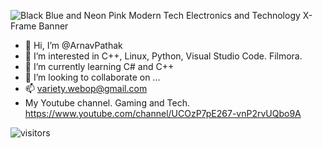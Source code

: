 

![Black Blue and Neon Pink Modern Tech Electronics and Technology X-Frame Banner](https://user-images.githubusercontent.com/85181894/149267124-bf741e5c-9942-48d5-9b84-1457e84f1887.png)









- 👋 Hi, I’m @ArnavPathak
- 👀 I’m interested in C++, Linux, Python, Visual Studio Code. Filmora.
- 🌱 I’m currently learning C# and C++
- 💞️ I’m looking to collaborate on ...
- 📫 variety.webop@gmail.com
- My Youtube channel. Gaming and Tech. https://www.youtube.com/channel/UCOzP7pE267-vnP2rvUQbo9A


![visitors](https://visitor-badge.glitch.me/badge?page_id=page.id)
<!---
Varietyop/Varietyop is a ✨ special ✨ repository because its `README.md` (this file) appears on your GitHub profile.
You can click the Preview link to take a look at your changes.
--->
